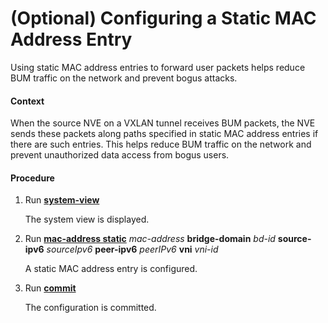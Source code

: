 (Optional) Configuring a Static MAC Address Entry
=================================================

Using static MAC address entries to forward user packets helps reduce BUM traffic on the network and prevent bogus attacks.

#### Context

When the source NVE on a VXLAN tunnel receives BUM packets, the NVE sends these packets along paths specified in static MAC address entries if there are such entries. This helps reduce BUM traffic on the network and prevent unauthorized data access from bogus users.


#### Procedure

1. Run [**system-view**](cmdqueryname=system-view)
   
   
   
   The system view is displayed.
2. Run [**mac-address static**](cmdqueryname=mac-address+static) *mac-address* **bridge-domain** *bd-id* **source-ipv6** *sourceIpv6* **peer-ipv6** *peerIPv6* **vni** *vni-id*
   
   
   
   A static MAC address entry is configured.
3. Run [**commit**](cmdqueryname=commit)
   
   
   
   The configuration is committed.